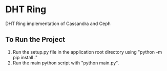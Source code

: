 # DHT Ring
DHT Ring implementation of Cassandra and Ceph


## To Run the Project
1. Run the setup.py file in the application root directory using "python -m pip install ."
2. Run the main python script with "python main.py".


